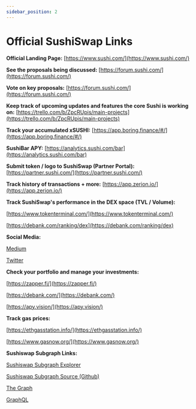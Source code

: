 ```yaml
---
sidebar_position: 2
---
```


# Official SushiSwap Links

**Official Landing Page:** [https://www.sushi.com/](https://www.sushi.com/)

**See the proposals being discussed:** [https://forum.sushi.com/](https://forum.sushi.com/)

**Vote on key proposals:** [https://forum.sushi.com/](https://forum.sushi.com/)

**Keep track of upcoming updates and features the core Sushi is working on:** [https://trello.com/b/ZpcRUpis/main-projects](https://trello.com/b/ZpcRUpis/main-projects)

**Track your accumulated xSUSHI:** [https://app.boring.finance/#/](https://app.boring.finance/#/)

**SushiBar APY:** [https://analytics.sushi.com/bar](https://analytics.sushi.com/bar)

**Submit token / logo to SushiSwap (Partner Portal):** [https://partner.sushi.com/](https://partner.sushi.com/)

**Track history of transactions + more:**
[https://app.zerion.io/](https://app.zerion.io/)

**Track SushiSwap's performance in the DEX space (TVL / Volume):**

[https://www.tokenterminal.com/](https://www.tokenterminal.com/)

[https://debank.com/ranking/dex](https://debank.com/ranking/dex)

**Social Media:**

[Medium](https://medium.com/sushiswap-org)

[Twitter](https://twitter.com/sushiswap)

**Check your portfolio and manage your investments:**

[https://zapper.fi/](https://zapper.fi/)

[https://debank.com/](https://debank.com/)

[https://apy.vision/](https://apy.vision/)

**Track gas prices:**

[https://ethgasstation.info/](https://ethgasstation.info/)

[https://www.gasnow.org/](https://www.gasnow.org/)

**Sushiswap Subgraph Links:**

[Sushiswap Subgraph Explorer](https://thegraph.com/hosted-service/subgraph/zippoxer/sushiswap-subgraph-fork)

[Sushiswap Subgraph Source (Github)](https://github.com/sushiswap/sushiswap-subgraph)

[The Graph](https://thegraph.com/docs/en/)

[GraphQL](https://graphql.org/learn/)
